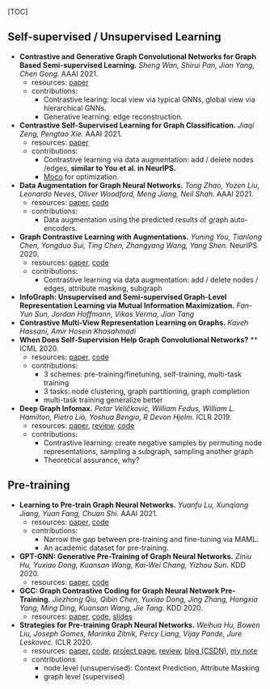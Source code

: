 [TOC]
## Self-supervised / Unsupervised Learning
- **Contrastive and Generative Graph Convolutional Networks for Graph Based Semi-supervised Learning.** *Sheng Wan, Shirui Pan, Jian Yang, Chen Gong.* AAAI 2021.
  - resources: [paper](https://arxiv.org/pdf/2009.07111v1)
  - contributions:
    - Contrastive learing: local view via typical GNNs, global view via hierarchical GNNs.
    - Generative learning: edge reconstruction.
- **Contrastive Self-­Supervised Learning for Graph Classification.** *Jiaqi Zeng, Pengtao Xie.* AAAI 2021.
  - resources: [paper](https://arxiv.org/pdf/2009.05923.pdf)
  - contributions:
    - Contrastive learning via data augmentation: add / delete nodes /edges, **similar to You et al. in NeurIPS.**
    - [Moco](https://github.com/facebookresearch/moco) for optimization.
- **Data Augmentation for Graph Neural Networks.** *Tong Zhao, Yozen Liu, Leonardo Neves, Oliver Woodford, Meng Jiang, Neil Shah.* AAAI 2021.
  - resources: [paper](https://arxiv.org/pdf/2006.06830.pdf), [code](https://github.com/zhao-tong/GAug)
  - contributions:
    - Data augmentation using the predicted results of graph auto-encoders.
- **Graph Contrastive Learning with Augmentations.** *Yuning You, Tianlong Chen, Yongduo Sui, Ting Chen, Zhangyang Wang, Yang Shen.* NeurIPS 2020.
  - resources: [paper](https://proceedings.neurips.cc/paper/2020/file/3fe230348e9a12c13120749e3f9fa4cd-Paper.pdf), [code](https://github.com/Shen-Lab/GraphCL)
  - contributions:
    - Contrastive learning via data augmentation: add / delete nodes / edges, attribute masking, subgraph
- **InfoGraph: Unsupervised and Semi-supervised Graph-Level Representation Learning via Mutual Information Maximization.** *Fan-Yun Sun, Jordan Hoffmann, Vikas Verma, Jian Tang*
- **Contrastive Multi-View Representation Learning on Graphs.** *Kaveh Hassani, Amir Hosein Khasahmadi*
- **When Does Self-Supervision Help Graph Convolutional Networks?** ** ICML 2020.
  - resources: [paper](http://proceedings.mlr.press/v119/you20a/you20a.pdf), [code](https://github.com/Shen-Lab/SS-GCNs)
  - contributions:
    - 3 schemes: pre-training/finetuning, self-training, multi-task training
    - 3 tasks: node clustering, graph partitioning, graph completion
    - multi-task training generalize better
- **Deep Graph Infomax.** *Petar Veličković, William Fedus, William L. Hamilton, Pietro Liò, Yoshua Bengio, R Devon Hjelm.* ICLR 2019.
  - resources: [paper](https://openreview.net/pdf?id=rklz9iAcKQ), [review](https://openreview.net/forum?id=rklz9iAcKQ), [code](https://github.com/PetarV-/DGI)
  - contributions:
    - Contrastive learning: create negative samples by permuting node representations, sampling a subgraph, sampling another graph
    - Theoretical assurance, why?

## Pre-training
- **Learning to Pre-train Graph Neural Networks.** *Yuanfu Lu, Xunqiang Jiang, Yuan Fang, Chuan Shi.* AAAI 2021.
  - resources: [paper](https://yuanfulu.github.io/publication/AAAI-L2PGNN.pdf), [code](https://github.com/rootlu/L2P-GNN)
  - contributions:
    - Narrow the gap between pre-training and fine-tuning via MAML.
    - An academic dataset for pre-training.
- **GPT-GNN: Generative Pre-Training of Graph Neural Networks.** *Ziniu Hu, Yuxiao Dong, Kuansan Wang, Kai-Wei Chang, Yizhou Sun.* KDD 2020. 
    - resources: [paper](https://dl.acm.org/doi/pdf/10.1145/3394486.3403237), [code](https://github.com/acbull/GPT-GNN)
- **GCC: Graph Contrastive Coding for Graph Neural Network Pre-Training.** *Jiezhong Qiu, Qibin Chen, Yuxiao Dong, Jing Zhang, Hongxia Yang, Ming Ding, Kuansan Wang, Jie Tang.* KDD 2020.
  - resources: [paper](https://dl.acm.org/doi/pdf/10.1145/3394486.3403168), [code](https://github.com/THUDM/GCC), [slides](http://keg.cs.tsinghua.edu.cn/jietang/publications/GNN-Pre-train.pdf)
- **Strategies for Pre-training Graph Neural Networks.** *Weihua Hu, Bowen Liu, Joseph Gomes, Marinka Zitnik, Percy Liang, Vijay Pande, Jure Leskovec.* ICLR 2020.
  - resources: [paper](https://openreview.net/pdf?id=HJlWWJSFDH), [code](https://github.com/snap-stanford/pretrain-gnns), [project page](http://snap.stanford.edu/gnn-pretrain/), [review](https://openreview.net/forum?id=HJlWWJSFDH), [blog (CSDN)](https://blog.csdn.net/fnoi2014xtx/article/details/107066797), [my note](notes/pre-train_self-supervised/Strategies%20for%20Pre-training%20Graph%20Neural%20Networks_ICLR2020.md)
  - contributions
    - node level (unsupervised): Context Prediction, Attribute Masking
    - graph level (supervised)